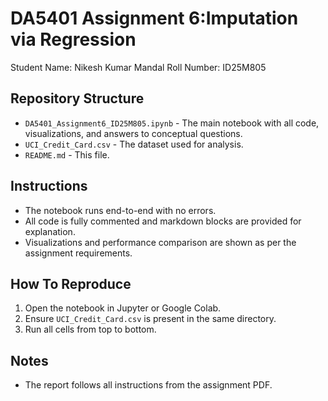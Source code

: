 # DA5401 Assignment 6:Imputation via Regression

Student Name: Nikesh Kumar Mandal 
Roll Number: ID25M805

## Repository Structure

- `DA5401_Assignment6_ID25M805.ipynb` - The main notebook with all code, visualizations, and answers to conceptual questions.
- `UCI_Credit_Card.csv` - The dataset used for analysis.
- `README.md` - This file.

## Instructions

- The notebook runs end-to-end with no errors.
- All code is fully commented and markdown blocks are provided for explanation.
- Visualizations and performance comparison are shown as per the assignment requirements.

## How To Reproduce

1. Open the notebook in Jupyter or Google Colab.
2. Ensure `UCI_Credit_Card.csv` is present in the same directory.
3. Run all cells from top to bottom.

## Notes

- The report follows all instructions from the assignment PDF.


